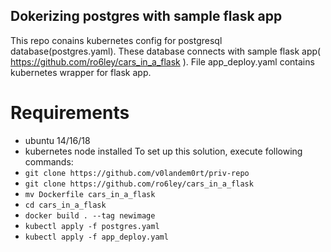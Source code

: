 ## Dokerizing postgres with sample flask app
This repo conains kubernetes config for postgresql database(postgres.yaml). These database connects with sample flask app( https://github.com/ro6ley/cars_in_a_flask ). File app_deploy.yaml contains kubernetes wrapper for flask app. 
# Requirements
* ubuntu 14/16/18
* kubernetes node installed
To set up this solution, execute following commands:
* ``` git clone https://github.com/v0landem0rt/priv-repo ```
* ``` git clone https://github.com/ro6ley/cars_in_a_flask ```
* ``` mv Dockerfile cars_in_a_flask ```
* ``` cd cars_in_a_flask ```
* ``` docker build . --tag newimage ```
* ``` kubectl apply -f postgres.yaml ```
* ``` kubectl apply -f app_deploy.yaml ```
